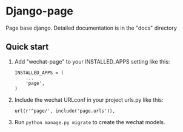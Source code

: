 # Django-page

Page base django.
Detailed documentation is in the "docs" directory

## Quick start

1. Add "wechat-page" to your INSTALLED_APPS setting like this:
    ```
    INSTALLED_APPS = (
        ...
        'page',
    )
    ```

2. Include the wechat URLconf in your project urls.py like this:
    ```
    url(r'^page/', include('page.urls')),
    ```

3. Run `python manage.py migrate` to create the wechat models.

